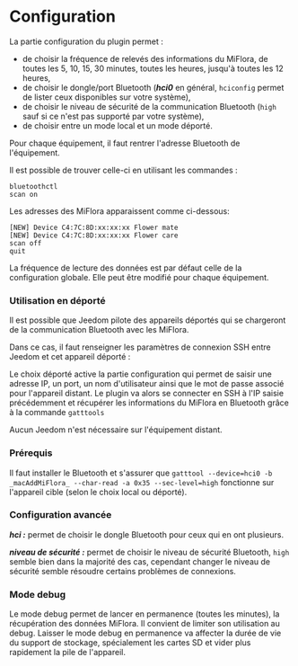 # Configuration

La partie configuration du plugin permet :

* de choisir la fréquence de relevés des informations du MiFlora, de toutes les 5, 10, 15, 30 minutes, toutes les heures, jusqu'à toutes les 12 heures,
* de choisir le dongle/port Bluetooth (**_hci0_** en général, `hciconfig` permet de lister ceux disponibles sur votre système),
* de choisir le niveau de sécurité de la communication Bluetooth (`high` sauf si ce n'est pas supporté par votre système),
* de choisir entre un mode local et un mode déporté.

Pour chaque équipement, il faut rentrer l'adresse Bluetooth de l'équipement.

Il est possible de trouver celle-ci en utilisant les commandes :

```
bluetoothctl
scan on
```

Les adresses des MiFlora apparaissent comme ci-dessous:
```
[NEW] Device C4:7C:8D:xx:xx:xx Flower mate
[NEW] Device C4:7C:8D:xx:xx:xx Flower care
scan off
quit
```
La fréquence de lecture des données est par défaut celle de la configuration globale. Elle peut être modifié pour chaque équipement.

### Utilisation en déporté

Il est possible que Jeedom pilote des appareils déportés qui se chargeront de la communication Bluetooth avec les MiFlora.

Dans ce cas, il faut renseigner les paramètres de connexion SSH entre Jeedom et cet appareil déporté :

Le choix déporté active la partie configuration qui permet de saisir une adresse IP, un port, un nom d'utilisateur ainsi que le mot de passe associé pour l'appareil distant.
Le plugin va alors se connecter en SSH à l'IP saisie précédemment et récupérer les informations du MiFlora en Bluetooth grâce à la commande `gatttools`

Aucun Jeedom n'est nécessaire sur l'équipement distant.

### Prérequis

Il faut installer le Bluetooth et s'assurer que `gatttool --device=hci0 -b _macAddMiFlora_ --char-read -a 0x35 --sec-level=high` fonctionne sur l'appareil cible (selon le choix local ou déporté).

### Configuration avancée

**_hci :_** permet de choisir le dongle Bluetooth pour ceux qui en ont plusieurs.

**_niveau de sécurité :_** permet de choisir le niveau de sécurité Bluetooth, `high` semble bien dans la majorité des cas, cependant changer le niveau de sécurité semble résoudre certains problèmes de connexions.

### Mode debug

Le mode debug permet de lancer en permanence (toutes les minutes), la récupération des données MiFlora. Il convient de limiter son utilisation au debug.
Laisser le mode debug en permanence va affecter la durée de vie du support de stockage, spécialement les cartes SD et vider plus rapidement la pile de l'appareil.
